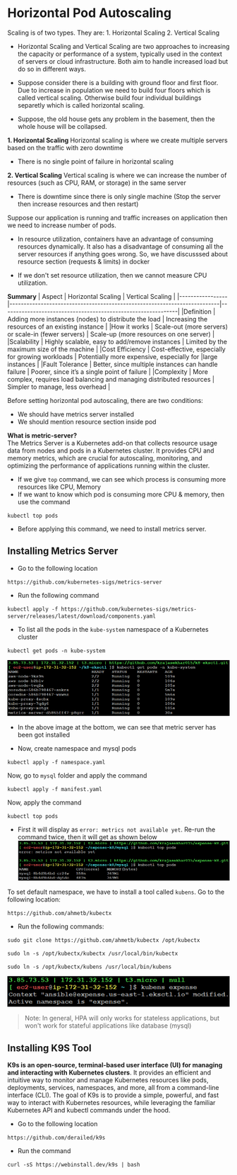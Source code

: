 # Horizontal Pod Autoscaling

Scaling is of two types. They are:
    1. Horizontal Scaling
    2. Vertical Scaling

- Horizontal Scaling and Vertical Scaling are two approaches to increasing the capacity or performance of a system, typically used in the context of servers or cloud infrastructure. Both aim to handle increased load but do so in different ways.

- Suppose consider there is a building with ground floor and first floor. Due to increase in population we need to build four floors which is called vertical scaling. Otherwise build four individual buildings separetly which is called horizontal scaling.

- Suppose, the old house gets any problem in the basement, then the whole house will be collapsed. 

**1. Horizontal Scaling**
Horizontal scaling is where we create multiple servers based on the traffic with zero downtime

- There is no single point of failure in horizontal scaling

**2. Vertical Scaling**
Vertical scaling is where we can increase the number of resources (such as CPU, RAM, or storage) in the same server

- There is downtime since there is only single machine (Stop the server then increase resources and then restart)

Suppose our application is running and traffic increases on application then we need to increase number of pods.

- In resource utilization, containers have an advantage of consuming resources dynamically. It also has a disadvantage of consuming all the server resources if anything goes wrong. So, we have discusssed about resource section (requests & limits) in docker

- If we don't set resource utilization, then we cannot measure CPU utilization.

**Summary**
|     Aspect      |                           Horizontal Scaling	                         |               Vertical Scaling                               |
|-----------------|--------------------------------------------------------------------------|--------------------------------------------------------------|
|Definition	      | Adding more instances (nodes) to distribute the load	                 | Increasing the resources of an existing instance             |
|How it works	  | Scale-out (more servers) or scale-in (fewer servers)	                 | Scale-up (more resources on one server)                      |
|Scalability	  | Highly scalable, easy to add/remove instances	                         | Limited by the maximum size of the machine                   |
|Cost Efficiency  |	Cost-effective, especially for growing workloads	                     | Potentially more expensive, especially for |large instances  |
|Fault Tolerance  |	Better, since multiple instances can handle failure	                     | Poorer, since it’s a single point of failure                 |
|Complexity	      | More complex, requires load balancing and managing distributed resources | Simpler to manage, less overhead                             |

 
 Before setting horizontal pod autoscaling, there are two conditions:
 * We should have metrics server installed 
 * We should mention resource section inside pod

**What is metric-server?** <br>
The Metrics Server is a Kubernetes add-on that collects resource usage data from nodes and pods in a Kubernetes cluster. It provides CPU and memory metrics, which are crucial for autoscaling, monitoring, and optimizing the performance of applications running within the cluster.

- If we give `top` command, we can see which process is consuming more resources like CPU, Memory
- If we want to know which pod is consuming more CPU & memory, then use the command 
```
kubectl top pods
```
- Before applying this command, we need to install metrics server.

## Installing Metrics Server

- Go to the following location
```
https://github.com/kubernetes-sigs/metrics-server
```
- Run the following command
```
kubectl apply -f https://github.com/kubernetes-sigs/metrics-server/releases/latest/download/components.yaml
```
- To list all the pods in the `kube-system` namespace of a Kubernetes cluster
```
kubectl get pods -n kube-system
```
![alt text](images/kube-system.png)

- In the above image at the bottom, we can see that metric server has been got installed

- Now, create namespace and mysql pods
```
kubectl apply -f namespace.yaml
```
Now, go to `mysql` folder and apply the command
```
kubectl apply -f manifest.yaml
```

Now, apply the command
```
kubectl top pods
```
- First it will display as `error: metrics not available yet`. Re-run the command twice, then it will get as shown below
![alt text](images/kubectl-top-pods.png)

To set default namespace, we have to install a tool called `kubens`. Go to the following location:
```
https://github.com/ahmetb/kubectx
```
- Run the following commands:
```
sudo git clone https://github.com/ahmetb/kubectx /opt/kubectx
```
```
sudo ln -s /opt/kubectx/kubectx /usr/local/bin/kubectx
```
```
sudo ln -s /opt/kubectx/kubens /usr/local/bin/kubens
```

![alt text](images/kubens.png)


> Note: In general, HPA will only works for stateless applications, but won't work for stateful applications like database (mysql)

## Installing K9S Tool

**K9s is an open-source, terminal-based user interface (UI) for managing and interacting with Kubernetes clusters**. It provides an efficient and intuitive way to monitor and manage Kubernetes resources like pods, deployments, services, namespaces, and more, all from a command-line interface (CLI). The goal of K9s is to provide a simple, powerful, and fast way to interact with Kubernetes resources, while leveraging the familiar Kubernetes API and kubectl commands under the hood.

- Go to the following location
```
https://github.com/derailed/k9s
```
- Run the command
```
curl -sS https://webinstall.dev/k9s | bash
```









